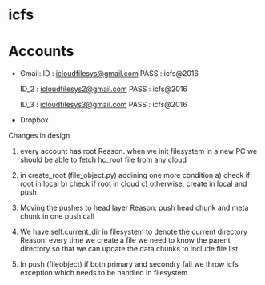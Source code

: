 # icfs


# Accounts
- Gmail: 
    ID : icloudfilesys@gmail.com
    PASS : icfs@2016

    ID_2 : icloudfilesys2@gmail.com
    PASS : icfs@2016

    ID_3 : icloudfilesys3@gmail.com
    PASS : icfs@2016
- Dropbox




Changes in  design
1) every account has root
Reason. when we init filesystem in a new PC we should be able to fetch hc_root file from any cloud

2) in create_root (file_object.py) addining one more condition
    a) check if root in local
    b) check if root in cloud
    c) otherwise, create in local and push

3) Moving the pushes to head layer
Reason: push head chunk and meta chunk in one push call

4) We have self.current_dir in filesystem to denote the current directory
Reason: every time we create a file we need to know the parent directory so that we can update the data chunks to include file list


5) In push (fileobject) if both primary and secondry fail we throw icfs exception which needs to be handled in filesystem










